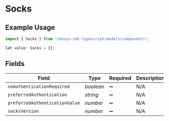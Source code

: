 # Socks

## Example Usage

```typescript
import { Socks } from "censys-sdk-typescript/models/components";

let value: Socks = {};
```

## Fields

| Field                          | Type                           | Required                       | Description                    |
| ------------------------------ | ------------------------------ | ------------------------------ | ------------------------------ |
| `noAuthenticationRequired`     | *boolean*                      | :heavy_minus_sign:             | N/A                            |
| `preferredAuthentication`      | *string*                       | :heavy_minus_sign:             | N/A                            |
| `preferredAuthenticationValue` | *number*                       | :heavy_minus_sign:             | N/A                            |
| `socksVersion`                 | *number*                       | :heavy_minus_sign:             | N/A                            |